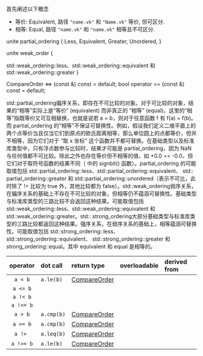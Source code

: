 首先阐述以下概念

- 等价: Equivalent, 路径 `"name.vk"` 和 `"Name.vk"` 等价, 但可区分.
- 相等: Equal, 路径 `"name.vk"` 和 `"name.vk"` 相等且不可区分.

unite partial_ordering {
Less,
Equivalent,
Greater,
Unordered,
}

unite weak_order {

std::weak_ordering::less、std::weak_ordering::equivalent 和 std::weak_ordering::greater
}

CompareOrder <=> (const <typename>&) const = default;
bool operator == (const <typename>&) const = default;

std::partial_ordering偏序关系，即存在不可比较的对象。对于可比较的对象，结果的“相等”实际上是“等价” (equivalent) 而非真正的
“相等” (equal)。这里的“相等”指既等价又可互相替换，也就是说若 a = b，则对于任意函数 f 有 f(a) = f(b)。而 partial_ordering
的“相等”不保证可替换性。例如，假设我们定义二维平面上的两个点等价当且仅当它们到原点的欧氏距离相等，那么单位圆上的点都等价，但并不相等，因为它们对于
“取 x 坐标” 这个函数并不都可替换。在基础类型以及标准库类型中，只有浮点数参与比较时，结果才可能是 partial_ordering，因为 NaN
与任何值都不可比较。除此之外也存在等价但不相等的值，如 +0.0 == -0.0，但它们对于取符号函数的结果不同（<cmath> 中的 signbit()
函数）。partial_ordering 的可能取值包括 std::partial_ordering::less、std::partial_ordering::equivalent、 std::
partial_ordering::greater 和 std::partial_ordering::unordered（表示不可比，此时除了 != 比较为 true 外，其他比较都为
false）。std::weak_ordering弱序关系，在偏序关系的基础上不存在不可比较的对象，但相等仍不蕴涵可替换性。基础类型与标准库类型的三路比较不会返回这种结果。可能取值包括
std::weak_ordering::less、std::weak_ordering::equivalent 和 std::weak_ordering::greater。std::
strong_ordering大部分基础类型与标准库类型的三路比较都返回这种结果。强序关系，在弱序关系的基础上，相等蕴涵可替换性。可能取值包括
std::strong_ordering::less、std::strong_ordering::equivalent、 std::strong_ordering::greater 和 strong_ordering::equal。其中
equivalent 和 equal 是相等的。

| operator  | dot call   | return type      | overloadable | derived from |
|:---------:|:-----------|:-----------------|:-------------|:-------------|
|  `a < b`  | `a.le(b)`  | [CompareOrder]() |
| `a <= b`  |
| `a !< b`  |
| `a !<= b` |
|  `a > b`  | `a.cmp(b)` | [CompareOrder]() |
| `a >= b`  | `a.cmp(b)` | [CompareOrder]() |
|  `a !> `  | `a.leq(b)` | [CompareOrder]() |
| `a !>= b` | `a.le(b)`  | [CompareOrder]() |

